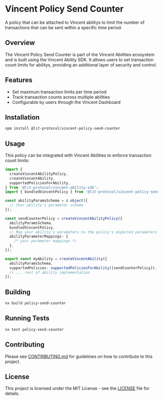 # Vincent Policy Send Counter

A policy that can be attached to Vincent abilitys to limit the number of transactions that can be sent within a specific time period.

## Overview

The Vincent Policy Send Counter is part of the Vincent Abilities ecosystem and is built using the Vincent Ability SDK. It allows users to set transaction count limits for abilitys, providing an additional layer of security and control.

## Features

- Set maximum transaction limits per time period
- Track transaction counts across multiple abilities
- Configurable by users through the Vincent Dashboard

## Installation

```bash
npm install @lit-protocol/vincent-policy-send-counter
```

## Usage

This policy can be integrated with Vincent Abilities to enforce transaction count limits:

```typescript
import {
  createVincentAbilityPolicy,
  createVincentAbility,
  supportedPoliciesForAbility,
} from '@lit-protocol/vincent-ability-sdk';
import { bundledVincentPolicy } from '@lit-protocol/vincent-policy-send-counter';

const abilityParamsSchema = z.object({
  // Your ability's parameter schema
});

const sendCounterPolicy = createVincentAbilityPolicy({
  abilityParamsSchema,
  bundledVincentPolicy,
  // Map your ability's parameters to the policy's expected parameters if needed
  abilityParameterMappings: {
    /* your parameter mappings */
  },
});

export const myAbility = createVincentAbility({
  abilityParamsSchema,
  supportedPolicies: supportedPoliciesForAbility([sendCounterPolicy]),
  // ... rest of ability implementation
});
```

## Building

```bash
nx build policy-send-counter
```

## Running Tests

```bash
nx test policy-send-counter
```

## Contributing

Please see [CONTRIBUTING.md](../../CONTRIBUTING.md) for guidelines on how to contribute to this project.

## License

This project is licensed under the MIT License - see the [LICENSE](../../LICENSE) file for details.
